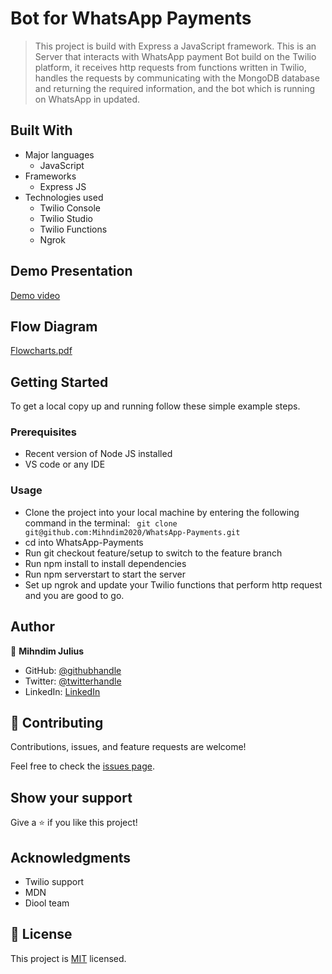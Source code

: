 # Bot for WhatsApp Payments

> This project is build with Express a JavaScript framework. This is an Server that interacts with WhatsApp payment Bot build on the Twilio platform, it receives http requests from functions written in Twilio, handles the requests by communicating with the MongoDB database and returning the required information, and the bot which is running on WhatsApp in updated.
## Built With

- Major languages
  - JavaScript
- Frameworks
  - Express JS
- Technologies used
  - Twilio Console
  - Twilio Studio
  - Twilio Functions
  - Ngrok

## Demo Presentation
  
 [Demo video](https://www.loom.com/share/2dd4ad297c254133a0cb706c15963179)

  
## Flow Diagram

[Flowcharts.pdf](https://github.com/Mihndim2020/WhatsApp-Payments/files/9616125/Flowcharts.pdf)
 
## Getting Started

To get a local copy up and running follow these simple example steps.
### Prerequisites
 - Recent version of Node JS installed
 - VS code or any IDE
### Usage
- Clone the project into your local machine by entering the following command in the terminal: ` git clone git@github.com:Mihndim2020/WhatsApp-Payments.git`
- cd into WhatsApp-Payments
- Run git checkout feature/setup to switch to the feature branch
- Run npm install to install dependencies
- Run npm serverstart to start the server
- Set up ngrok and update your Twilio functions that perform http request and you are good to go. 
## Author

👤 **Mihndim Julius**

- GitHub: [@githubhandle](https://github.com/Mihndim2020)
- Twitter: [@twitterhandle](https://twitter.com/mihndim)
- LinkedIn: [LinkedIn](https://www.linkedin.com/in/mihndim/)

## 🤝 Contributing

Contributions, issues, and feature requests are welcome!

Feel free to check the [issues page](https://github.com/Mihndim2020/WhatsApp-Payments/issues).

## Show your support

Give a ⭐️ if you like this project!

## Acknowledgments

- Twilio support
- MDN
- Diool team

## 📝 License

This project is [MIT](./MIT.md) licensed.


